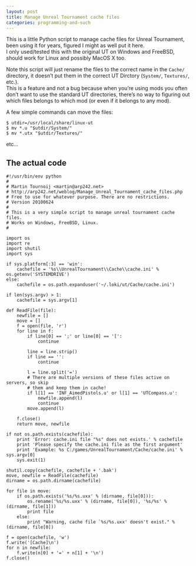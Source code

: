 ```yaml
---
layout: post
title: Manage Unreal Tournament cache files
categories: programming-and-such
---
```


This is a little Python script to manage cache files for Unreal Tournament,
been using it for years, figured I might as well put it here.  
I only used/tested this with the original UT on Windows and FreeBSD, should
work for Linux and possibly MacOS X too.

Note this script will just rename the files to the correct name in the
`Cache/` directory, it doesn’t put them in the correct UT Dirctory
(`System/`, `Textures/`, etc.).  
This is a feature and not a bug because when you’re using mods you often don’t
want to use the standard UT directories, there’s no way to figuring out which
files belongs to which mod (or even if it belongs to any mod).

A few simple commands can move the files:

	$ utdir=/usr/local/share/linux-ut
	$ mv *.u "$utdir/System/"
	$ mv *.utx "$utdir/Textures/"

etc…


The actual code
---------------
	#!/usr/bin/env python
	#
	# Martin Tournoij <martin@arp242.net>
	# http://arp242.net/weblog/Manage_Unreal_Tournament_cache_files.php
	# Free to use for whatever purpose. There are no restrictions.
	# Version 20100624
	#
	# This is a very simple script to manage unreal tournament cache files.
	# Works on Windows, FreeBSD, Linux.
	# 

	import os
	import re
	import shutil
	import sys

	if sys.platform[:3] == 'win':
		cachefile = '%s\\UnrealTournament\\Cache\\cache.ini' % os.getenv('SYSTEMDRIVE')
	else:
		cachefile = os.path.expanduser('~/.loki/ut/Cache/cache.ini')

	if len(sys.argv) > 1:
		cachefile = sys.argv[1]

	def ReadFile(file):
		newfile = []
		move = []
		f = open(file, 'r')
		for line in f:
			if line[0] == ';' or line[0] == '[':
				continue

			line = line.strip()
			if line == '':
				continue

			l = line.split('=')
			# There are multiple versions of these files active on servers, so skip
			# them and keep them in cache!
			if l[1] == 'INF_AimedPistols.u' or l[1] == 'UTCompass.u':
				newfile.append(l)
				continue
			move.append(l)
		
		f.close()
		return move, newfile

	if not os.path.exists(cachefile):
		print 'Error: cache.ini file "%s" does not exists.' % cachefile
		print 'Please specify the cache.ini file as the first argument'
		print 'Example: %s C:/games/UnrealTournament/Cache/cache.ini' % sys.argv[0]
		sys.exit(1)

	shutil.copy(cachefile, cachefile + '.bak')
	move, newfile = ReadFile(cachefile)
	dirname = os.path.dirname(cachefile)

	for file in move:
		if os.path.exists('%s/%s.uxx' % (dirname, file[0])):
			os.rename('%s/%s.uxx' % (dirname, file[0]), '%s/%s' % (dirname, file[1]))
			print file
		else:
			print "Warning, cache file `%s/%s.uxx' doesn't exist." % (dirname, file[0])

	f = open(cachefile, 'w')
	f.write('[Cache]\n')
	for n in newfile:
		f.write(n[0] + '=' + n[1] + '\n')
	f.close()
